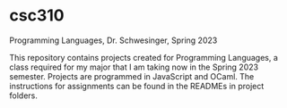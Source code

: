 # csc310
Programming Languages, Dr. Schwesinger, Spring 2023

This repository contains projects created for Programming Languages, a class required for my major that I am taking now in the Spring 2023 semester. Projects are programmed in JavaScript and OCaml. The instructions for assignments can be found in the READMEs in project folders.

